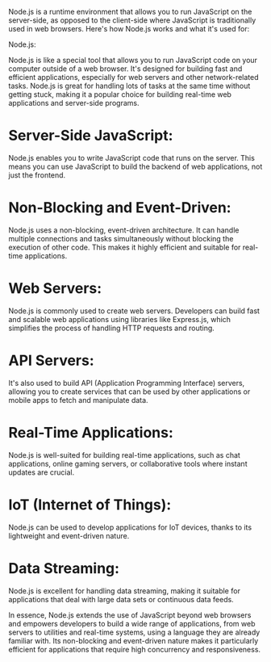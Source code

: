Node.js is a runtime environment that allows you to run JavaScript on the server-side, as opposed to the client-side where JavaScript is traditionally used in web browsers. Here's how Node.js works and what it's used for:

Node.js:

Node.js is like a special tool that allows you to run JavaScript code on your computer outside of a web browser.
It's designed for building fast and efficient applications, especially for web servers and other network-related tasks.
Node.js is great for handling lots of tasks at the same time without getting stuck, making it a popular choice for building real-time web applications and server-side programs.

# Server-Side JavaScript:

Node.js enables you to write JavaScript code that runs on the server. This means you can use JavaScript to build the backend of web applications, not just the frontend.

# Non-Blocking and Event-Driven:

Node.js uses a non-blocking, event-driven architecture. It can handle multiple connections and tasks simultaneously without blocking the execution of other code. This makes it highly efficient and suitable for real-time applications.

# Web Servers:

Node.js is commonly used to create web servers. Developers can build fast and scalable web applications using libraries like Express.js, which simplifies the process of handling HTTP requests and routing.

# API Servers:

It's also used to build API (Application Programming Interface) servers, allowing you to create services that can be used by other applications or mobile apps to fetch and manipulate data.

# Real-Time Applications:

Node.js is well-suited for building real-time applications, such as chat applications, online gaming servers, or collaborative tools where instant updates are crucial.

# IoT (Internet of Things):

Node.js can be used to develop applications for IoT devices, thanks to its lightweight and event-driven nature.

# Data Streaming:

Node.js is excellent for handling data streaming, making it suitable for applications that deal with large data sets or continuous data feeds.


In essence, Node.js extends the use of JavaScript beyond web browsers and empowers developers to build a wide range of applications, from web servers to utilities and real-time systems, using a language they are already familiar with. Its non-blocking and event-driven nature makes it particularly efficient for applications that require high concurrency and responsiveness.